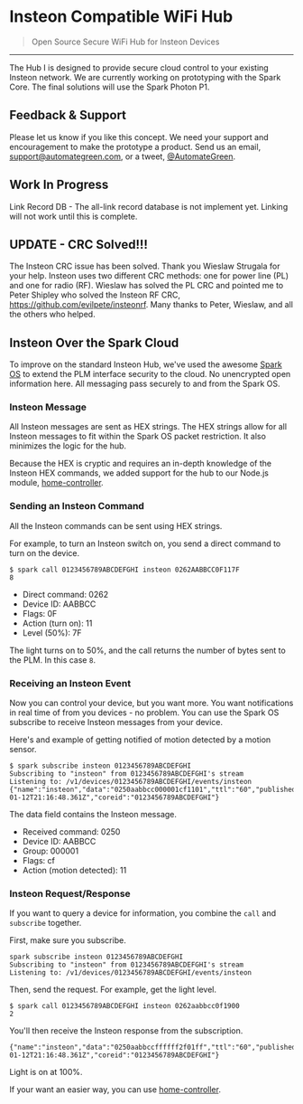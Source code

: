 Insteon Compatible WiFi Hub
===============
> Open Source Secure WiFi Hub for Insteon Devices
***

The Hub I is designed to provide secure cloud control to your existing Insteon network. We are currently working on prototyping with the Spark Core. The final solutions will use the Spark Photon P1.

## Feedback & Support

Please let us know if you like this concept.  We need your support and encouragement to make the prototype a product. Send us an email, [support@automategreen.com](mailto:support@automategreen.com), or a tweet, [@AutomateGreen](https://twitter.com/AutomateGreen).

## Work In Progress

Link Record DB - The all-link record database is not implement yet.  Linking will not work until this is complete.

## UPDATE - CRC Solved!!!

The Insteon CRC issue has been solved.  Thank you Wieslaw Strugala for your help.  Insteon uses two different CRC methods: one for power line (PL) and one for radio (RF).  Wieslaw has solved the PL CRC and pointed me to Peter Shipley who solved the Insteon RF CRC, <https://github.com/evilpete/insteonrf>.  Many thanks to Peter, Wieslaw, and all the others who helped.

## Insteon Over the Spark Cloud

To improve on the standard Insteon Hub, we've used the awesome [Spark OS](https://www.spark.io/) to extend the PLM interface security to the cloud.  No unencrypted open information here. All messaging pass securely to and from the Spark OS.

### Insteon Message

All Insteon messages are sent as HEX strings.  The HEX strings allow for all Insteon messages to fit within the Spark OS packet restriction.  It also minimizes the logic for the hub.

Because the HEX is cryptic and requires an in-depth knowledge of the Insteon HEX commands, we added support for the hub to our Node.js module, [home-controller](https://github.com/automategreen/home-controller).

### Sending an Insteon Command

All the Insteon commands can be sent using HEX strings.

For example, to turn an Insteon switch on, you send a direct command to turn on the device.

```
$ spark call 0123456789ABCDEFGHI insteon 0262AABBCC0F117F
8
```

- Direct command: 0262
- Device ID: AABBCC
- Flags: 0F
- Action (turn on): 11
- Level (50%): 7F


The light turns on to 50%, and the call returns the number of bytes sent to the PLM. In this case `8`. 


### Receiving an Insteon Event

Now you can control your device, but you want more.  You want notifications in real time of from you devices - no problem.  You can use the Spark OS subscribe to receive Insteon messages from your device.

Here's and example of getting notified of motion detected by a motion sensor.

```
$ spark subscribe insteon 0123456789ABCDEFGHI
Subscribing to "insteon" from 0123456789ABCDEFGHI's stream
Listening to: /v1/devices/0123456789ABCDEFGHI/events/insteon
{"name":"insteon","data":"0250aabbcc000001cf1101","ttl":"60","published_at":"2015-01-12T21:16:48.361Z","coreid":"0123456789ABCDEFGHI"}
```

The data field contains the Insteon message.

- Received command: 0250
- Device ID: AABBCC
- Group: 000001
- Flags: cf
- Action (motion detected): 11

### Insteon Request/Response

If you want to query a device for information, you combine the `call` and `subscribe` together. 

First, make sure you subscribe.

```
spark subscribe insteon 0123456789ABCDEFGHI
Subscribing to "insteon" from 0123456789ABCDEFGHI's stream
Listening to: /v1/devices/0123456789ABCDEFGHI/events/insteon
```

Then, send the request. For example, get the light level.

```
$ spark call 0123456789ABCDEFGHI insteon 0262aabbcc0f1900
2
```

You'll then receive the Insteon response from the subscription.

```
{"name":"insteon","data":"0250aabbccffffff2f01ff","ttl":"60","published_at":"2015-01-12T21:16:48.361Z","coreid":"0123456789ABCDEFGHI"}
```

Light is on at 100%.  

If your want an easier way, you can use [home-controller](https://github.com/automategreen/home-controller).